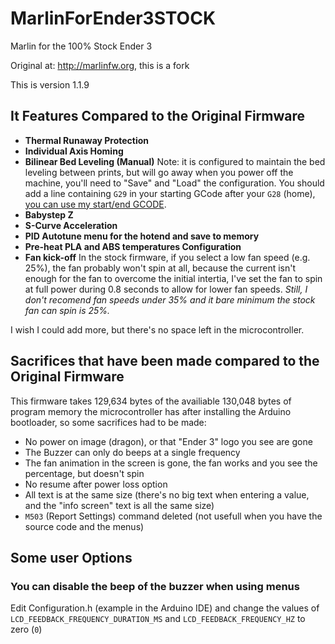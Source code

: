 # MarlinForEnder3STOCK

Marlin for the 100% Stock Ender 3

Original at: http://marlinfw.org, this is a fork

This is version 1.1.9

## It Features Compared to the Original Firmware

* **Thermal Runaway Protection**
* **Individual Axis Homing**
* **Bilinear Bed Leveling (Manual)**
Note: it is configured to maintain the bed leveling between prints, but will go away when you power off the machine, you'll need to "Save" and "Load" the configuration. You should add a line containing `G29` in your starting GCode after your `G28` (home), [you can use my start/end GCODE](https://github.com/RuiCarneiro/MarlinForEnder3STOCK/blob/master/Cura%20and%20Slic3r%20GCODEs.md).
* **Babystep Z**
* **S-Curve Acceleration**
* **PID Autotune menu for the hotend and save to memory**
* **Pre-heat PLA and ABS temperatures Configuration**
* **Fan kick-off**
In the stock firmware, if you select a low fan speed (e.g. 25%), the fan probably won't spin at all, because the current isn't enough for the fan to overcome the initial intertia, I've set the fan to spin at full power during 0.8 seconds to allow for lower fan speeds. *Still, I don't recomend fan speeds under 35% and it bare minimum the stock fan can spin is 25%.*

I wish I could add more, but there's no space left in the microcontroller.

## Sacrifices that have been made compared to the Original Firmware

This firmware takes 129,634 bytes of the availiable 130,048 bytes of program memory the microcontroller has after installing the Arduino bootloader, so some sacrifices had to be made:

* No power on image (dragon), or that "Ender 3" logo you see are gone
* The Buzzer can only do beeps at a single frequency
* The fan animation in the screen is gone, the fan works and you see the percentage, but doesn't spin
* No resume after power loss option
* All text is at the same size (there's no big text when entering a value, and the "info screen" text is all the same size)
* `M503` (Report Settings) command deleted (not usefull when you have the source code and the menus)

## Some user Options

### You can disable the beep of the buzzer when using menus

Edit Configuration.h (example in the Arduino IDE) and change the values of `LCD_FEEDBACK_FREQUENCY_DURATION_MS` and `LCD_FEEDBACK_FREQUENCY_HZ` to zero (`0`)




